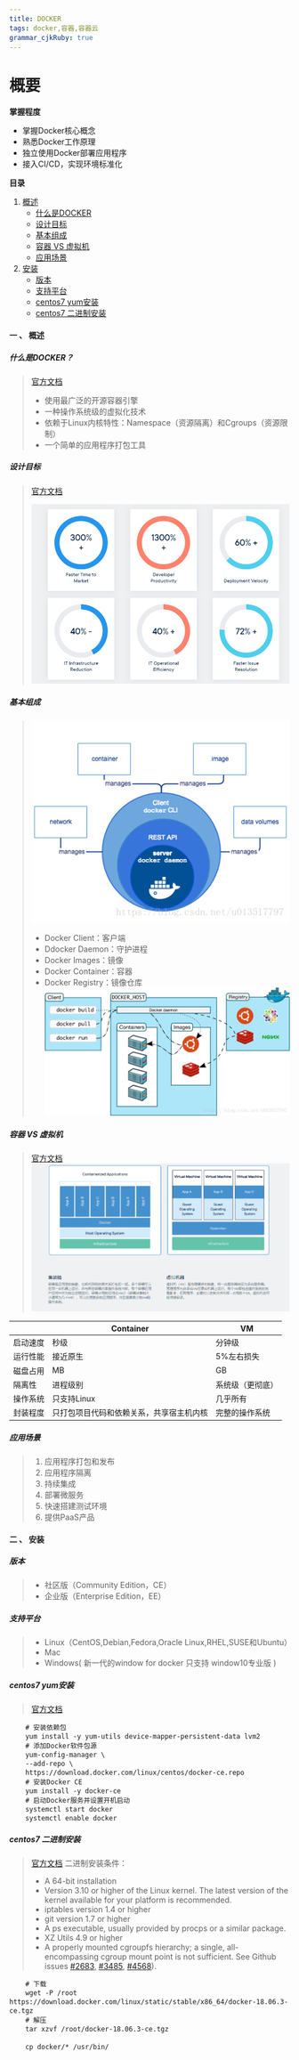 ```yaml
---
title: DOCKER 
tags: docker,容器,容器云
grammar_cjkRuby: true
---
```


# 概要

**掌握程度**

 - 掌握Docker核心概念
-  熟悉Docker工作原理
-  独立使用Docker部署应用程序
-  接入CI/CD，实现环境标准化


**目录**

 1. [概述](#summary)
	 - [什么是DOCKER](#what_docekr)
 	 - [设计目标](#design_goal)
	 - [基本组成](#basic_composition)
	 - [容器 VS 虚拟机](#docker_vs_virtual)
	 - [应用场景](#application_scenario)
2. [安装](#install)	
	- [版本](#docker_version)
	- [支持平台](#support_platform)
	- [centos7 yum安装](#yum_install)
	- [centos7 二进制安装](#source_code_install)

	
	
#### <span id="summary">一 、 概述</span>

##### <span id="what_docekr">什么是DOCKER？</span>


> [官方文档](https://www.docker.com/resources/what-container) 
>
>  - 使用最广泛的开源容器引擎
>  - 一种操作系统级的虚拟化技术
>  - 依赖于Linux内核特性：Namespace（资源隔离）和Cgroups（资源限制）
>   - 一个简单的应用程序打包工具

 ##### <span id="design_goal">设计目标</span>

> [官方文档](https://www.docker.com/resources/what-container) 
>
>  ![enter description here](./images/设计目标.png)

 ##### <span id="basic_composition">基本组成</span>

>  ![enter description here](./images/docker基本组成.png)
>  - Docker Client：客户端
> - Ddocker Daemon：守护进程
> - Docker Images：镜像
> - Docker Container：容器
> - Docker Registry：镜像仓库
> ![enter description here](./images/docker_CS.jpg)

 ##### <span id="docker_vs_virtual">容器 VS 虚拟机</span>

> [官方文档](https://www.docker.com/resources/what-container) 
> ![enter description here](./images/容器VS虚拟机.png)

|     |  Container    |   VM   |
| --- | --- | --- |
|   启动速度  | 秒级    |  分钟级    |
|    运行性能  | 接近原生    |  5%左右损失   |
|   磁盘占用  |  MB   |   GB	  |
|  隔离性   |  进程级别   |  系统级（更彻底）   |
|  操作系统   |  只支持Linux   | 几乎所有    |
|  封装程度   |  只打包项目代码和依赖关系，共享宿主机内核   | 完整的操作系统    |

 ##### <span id="application_scenario">应用场景</span>

 
 > 1. 应用程序打包和发布
 > 2. 应用程序隔离
 > 3. 持续集成
 > 4. 部署微服务
 > 5. 快速搭建测试环境
 > 6. 提供PaaS产品




#### <span id="install">二 、 安装</span>
##### <span id="docker_version">版本</span>
> - 社区版（Community Edition，CE）
> - 企业版（Enterprise Edition，EE）
##### <span id="support_platform">支持平台</span>
> -  Linux（CentOS,Debian,Fedora,Oracle Linux,RHEL,SUSE和Ubuntu）
> -  Mac
> -  Windows( 新一代的window for docker 只支持 window10专业版 )
##### <span id="yum_install">centos7 yum安装</span>
> [官方文档](https://docs.docker.com) 
``` shell
	# 安装依赖包
	yum install -y yum-utils device-mapper-persistent-data lvm2
	# 添加Docker软件包源
	yum-config-manager \
	--add-repo \
	https://download.docker.com/linux/centos/docker-ce.repo
	# 安装Docker CE
	yum install -y docker-ce
	# 启动Docker服务并设置开机启动
	systemctl start docker
	systemctl enable docker
```
##### <span id="source_code_install">centos7 二进制安装</span>
> [官方文档](https://docs.docker.com/install/linux/docker-ce/binaries/) 
> 二进制安装条件：
> - A 64-bit installation
> - Version 3.10 or higher of the Linux kernel. The latest version of the kernel available for your platform is recommended.
> - iptables version 1.4 or higher
> - git version 1.7 or higher
> - A ps executable, usually provided by procps or a similar package.
> - XZ Utils 4.9 or higher
> - A properly mounted cgroupfs hierarchy; a single, all-encompassing cgroup mount point is not sufficient. See Github issues [#2683](https://github.com/moby/moby/issues/2683), [#3485](https://github.com/moby/moby/issues/3485), [#4568](https://github.com/moby/moby/issues/4568)).
``` shell
	# 下载
	wget -P /root https://download.docker.com/linux/static/stable/x86_64/docker-18.06.3-ce.tgz
	# 解压
	tar xzvf /root/docker-18.06.3-ce.tgz
	
	cp docker/* /usr/bin/
```